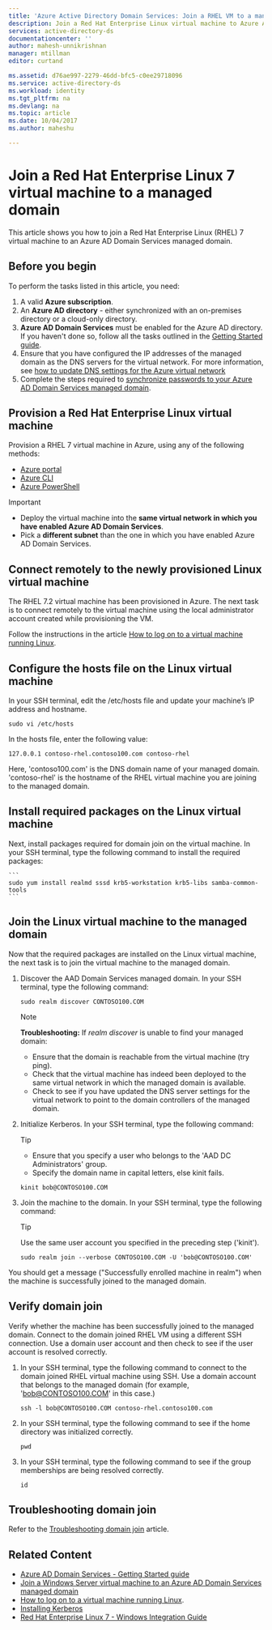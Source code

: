 ```yaml
---
title: 'Azure Active Directory Domain Services: Join a RHEL VM to a managed domain | Microsoft Docs'
description: Join a Red Hat Enterprise Linux virtual machine to Azure AD Domain Services
services: active-directory-ds
documentationcenter: ''
author: mahesh-unnikrishnan
manager: mtillman
editor: curtand

ms.assetid: d76ae997-2279-46dd-bfc5-c0ee29718096
ms.service: active-directory-ds
ms.workload: identity
ms.tgt_pltfrm: na
ms.devlang: na
ms.topic: article
ms.date: 10/04/2017
ms.author: maheshu

---
```

# Join a Red Hat Enterprise Linux 7 virtual machine to a managed domain
This article shows you how to join a Red Hat Enterprise Linux (RHEL) 7 virtual machine to an Azure AD Domain Services managed domain.

## Before you begin
To perform the tasks listed in this article, you need:  
1. A valid **Azure subscription**.
2. An **Azure AD directory** - either synchronized with an on-premises directory or a cloud-only directory.
3. **Azure AD Domain Services** must be enabled for the Azure AD directory. If you haven't done so, follow all the tasks outlined in the [Getting Started guide](active-directory-ds-getting-started.md).
4. Ensure that you have configured the IP addresses of the managed domain as the DNS servers for the virtual network. For more information, see [how to update DNS settings for the Azure virtual network](active-directory-ds-getting-started-dns.md)
5. Complete the steps required to [synchronize passwords to your Azure AD Domain Services managed domain](active-directory-ds-getting-started-password-sync.md).


## Provision a Red Hat Enterprise Linux virtual machine
Provision a RHEL 7 virtual machine in Azure, using any of the following methods:
* [Azure portal](../virtual-machines/linux/quick-create-portal.md)
* [Azure CLI](../virtual-machines/linux/quick-create-cli.md)
* [Azure PowerShell](../virtual-machines/linux/quick-create-powershell.md)

> [!IMPORTANT]
> * Deploy the virtual machine into the **same virtual network in which you have enabled Azure AD Domain Services**.
> * Pick a **different subnet** than the one in which you have enabled Azure AD Domain Services.
>


## Connect remotely to the newly provisioned Linux virtual machine
The RHEL 7.2 virtual machine has been provisioned in Azure. The next task is to connect remotely to the virtual machine using the local administrator account created while provisioning the VM.

Follow the instructions in the article [How to log on to a virtual machine running Linux](../virtual-machines/linux/mac-create-ssh-keys.md?toc=%2fazure%2fvirtual-machines%2flinux%2ftoc.json).


## Configure the hosts file on the Linux virtual machine
In your SSH terminal, edit the /etc/hosts file and update your machine’s IP address and hostname.

```
sudo vi /etc/hosts
```

In the hosts file, enter the following value:

```
127.0.0.1 contoso-rhel.contoso100.com contoso-rhel
```
Here, 'contoso100.com' is the DNS domain name of your managed domain. 'contoso-rhel' is the hostname of the RHEL virtual machine you are joining to the managed domain.


## Install required packages on the Linux virtual machine
Next, install packages required for domain join on the virtual machine. In your SSH terminal, type the following command to install the required packages:

    ```
    sudo yum install realmd sssd krb5-workstation krb5-libs samba-common-tools
    ```


## Join the Linux virtual machine to the managed domain
Now that the required packages are installed on the Linux virtual machine, the next task is to join the virtual machine to the managed domain.

1. Discover the AAD Domain Services managed domain. In your SSH terminal, type the following command:

    ```
    sudo realm discover CONTOSO100.COM
    ```

     > [!NOTE] 
     > **Troubleshooting:**
     > If *realm discover* is unable to find your managed domain:
     * Ensure that the domain is reachable from the virtual machine (try ping).
     * Check that the virtual machine has indeed been deployed to the same virtual network in which the managed domain is available.
     * Check to see if you have updated the DNS server settings for the virtual network to point to the domain controllers of the managed domain.
     >

2. Initialize Kerberos. In your SSH terminal, type the following command: 

    > [!TIP] 
    > * Ensure that you specify a user who belongs to the 'AAD DC Administrators' group. 
    > * Specify the domain name in capital letters, else kinit fails.
    >

    ```
    kinit bob@CONTOSO100.COM
    ```

3. Join the machine to the domain. In your SSH terminal, type the following command: 

    > [!TIP] 
    > Use the same user account you specified in the preceding step ('kinit').
    >

    ```
    sudo realm join --verbose CONTOSO100.COM -U 'bob@CONTOSO100.COM'
    ```

You should get a message ("Successfully enrolled machine in realm") when the machine is successfully joined to the managed domain.


## Verify domain join
Verify whether the machine has been successfully joined to the managed domain. Connect to the domain joined RHEL VM using a different SSH connection. Use a domain user account and then check to see if the user account is resolved correctly.

1. In your SSH terminal, type the following command to connect to the domain joined RHEL virtual machine using SSH. Use a domain account that belongs to the managed domain (for example, 'bob@CONTOSO100.COM' in this case.)
    ```
    ssh -l bob@CONTOSO100.COM contoso-rhel.contoso100.com
    ```

2. In your SSH terminal, type the following command to see if the home directory was initialized correctly.
    ```
    pwd
    ```

3. In your SSH terminal, type the following command to see if the group memberships are being resolved correctly.
    ```
    id
    ```


## Troubleshooting domain join
Refer to the [Troubleshooting domain join](active-directory-ds-admin-guide-join-windows-vm-portal.md#troubleshooting-domain-join) article.

## Related Content
* [Azure AD Domain Services - Getting Started guide](active-directory-ds-getting-started.md)
* [Join a Windows Server virtual machine to an Azure AD Domain Services managed domain](active-directory-ds-admin-guide-join-windows-vm.md)
* [How to log on to a virtual machine running Linux](../virtual-machines/linux/mac-create-ssh-keys.md?toc=%2fazure%2fvirtual-machines%2flinux%2ftoc.json).
* [Installing Kerberos](https://access.redhat.com/documentation/en-US/Red_Hat_Enterprise_Linux/6/html/Managing_Smart_Cards/installing-kerberos.html)
* [Red Hat Enterprise Linux 7 - Windows Integration Guide](https://access.redhat.com/documentation/en-US/Red_Hat_Enterprise_Linux/7/html/Windows_Integration_Guide/index.html)
